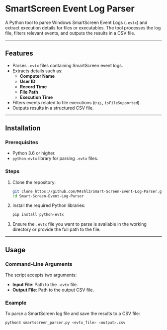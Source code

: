 # SmartScreen Event Log Parser

A Python tool to parse Windows SmartScreen Event Logs (`.evtx`) and extract execution details for files or executables. The tool processes the log file, filters relevant events, and outputs the results in a CSV file.

---

## Features

- Parses `.evtx` files containing SmartScreen event logs.
- Extracts details such as:
  - **Computer Name**
  - **User ID**
  - **Record Time**
  - **File Path**
  - **Execution Time**
- Filters events related to file executions (e.g., `isFileSupported`).
- Outputs results in a structured CSV file.

---

## Installation

### Prerequisites

- Python 3.6 or higher.
- `python-evtx` library for parsing `.evtx` files.

### Steps

1. Clone the repository:
   ```bash
   git clone https://github.com/M4shl3/Smart-Screen-Event-Log-Parser.git
   cd Smart-Screen-Event-Log-Parser
   ```

2. Install the required Python libraries:
   ```bash
   pip install python-evtx
   ```

3. Ensure the `.evtx` file you want to parse is available in the working directory or provide the full path to the file.

---

## Usage

### Command-Line Arguments
The script accepts two arguments:

- **Input File**: Path to the `.evtx` file.
- **Output File**: Path to the output CSV file.

### Example
To parse a SmartScreen log file and save the results to a CSV file:
   ```bash
   python3 smartscreen_parser.py <evtx_file> <output>.csv
   ```

